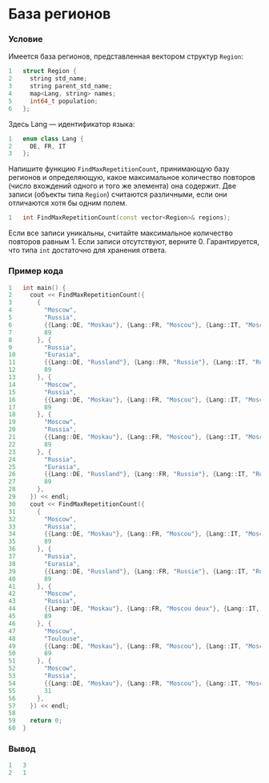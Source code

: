 # База регионов

### Условие

Имеется база регионов, представленная вектором структур `Region`:  

```c++
1   struct Region {
2     string std_name;
3     string parent_std_name;
4     map<Lang, string> names;
5     int64_t population;
6   };
```

Здесь Lang — идентификатор языка:

```c++
1   enum class Lang {
2     DE, FR, IT
3   };
```

Напишите функцию `FindMaxRepetitionCount`, принимающую базу регионов и определяющую, какое максимальное количество повторов (число вхождений одного и того же элемента) она содержит. Две записи (объекты типа `Region`) считаются различными, если они отличаются хотя бы одним полем.

```c++
1   int FindMaxRepetitionCount(const vector<Region>& regions); 
```

Если все записи уникальны, считайте максимальное количество повторов равным 1. Если записи отсутствуют, верните 0. Гарантируется, что типа `int` достаточно для хранения ответа.

### Пример кода

```c++
1   int main() {
2     cout << FindMaxRepetitionCount({
3       {
4         "Moscow",
5         "Russia",
6         {{Lang::DE, "Moskau"}, {Lang::FR, "Moscou"}, {Lang::IT, "Mosca"}},
7         89
8       }, {
9         "Russia",
10        "Eurasia",
11        {{Lang::DE, "Russland"}, {Lang::FR, "Russie"}, {Lang::IT, "Russia"}},
12        89
13      }, {
14        "Moscow",
15        "Russia",
16        {{Lang::DE, "Moskau"}, {Lang::FR, "Moscou"}, {Lang::IT, "Mosca"}},
17        89
18      }, {
19        "Moscow",
20        "Russia",
21        {{Lang::DE, "Moskau"}, {Lang::FR, "Moscou"}, {Lang::IT, "Mosca"}},
22        89
23      }, {
24        "Russia",
25        "Eurasia",
26        {{Lang::DE, "Russland"}, {Lang::FR, "Russie"}, {Lang::IT, "Russia"}},
27        89
28      },
29    }) << endl;
30    cout << FindMaxRepetitionCount({
31      {
32        "Moscow",
33        "Russia",
34        {{Lang::DE, "Moskau"}, {Lang::FR, "Moscou"}, {Lang::IT, "Mosca"}},
35        89
36      }, {
37        "Russia",
38        "Eurasia",
39        {{Lang::DE, "Russland"}, {Lang::FR, "Russie"}, {Lang::IT, "Russia"}},
40        89
41      }, {
42        "Moscow",
43        "Russia",
44        {{Lang::DE, "Moskau"}, {Lang::FR, "Moscou deux"}, {Lang::IT, "Mosca"}},
45        89
46      }, {
47        "Moscow",
48        "Toulouse",
49        {{Lang::DE, "Moskau"}, {Lang::FR, "Moscou"}, {Lang::IT, "Mosca"}},
50        89
51      }, {
52        "Moscow",
53        "Russia",
54        {{Lang::DE, "Moskau"}, {Lang::FR, "Moscou"}, {Lang::IT, "Mosca"}},
55        31
56      },
57    }) << endl;
58  
59    return 0;
60  }
```

### Вывод

```objectivec
1   3
2   1
```